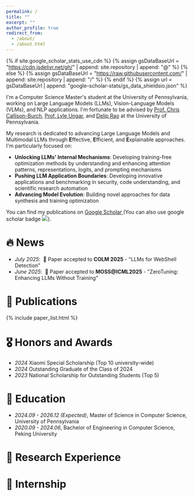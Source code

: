 ```yaml
---
permalink: /
title: ""
excerpt: ""
author_profile: true
redirect_from: 
  - /about/
  - /about.html
---
```


{% if site.google_scholar_stats_use_cdn %}
{% assign gsDataBaseUrl = "https://cdn.jsdelivr.net/gh/" | append: site.repository | append: "@" %}
{% else %}
{% assign gsDataBaseUrl = "https://raw.githubusercontent.com/" | append: site.repository | append: "/" %}
{% endif %}
{% assign url = gsDataBaseUrl | append: "google-scholar-stats/gs_data_shieldsio.json" %}

<span class='anchor' id='about-me'></span>

I'm a Computer Science Master's student at the University of Pennsylvania, working on Large Language Models (LLMs), Vision-Language Models (VLMs), and NLP applications. I'm fortunate to be advised by [Prof. Chris Callison-Burch](https://www.linkedin.com/in/chris-callison-burch/), [Prof. Lyle Ungar](http://linkedin.com/in/lyle-ungar-b061474/), and [Delip Rao](https://www.linkedin.com/in/deliprao/) at the University of Pennsylvania.

My research is dedicated to advancing Large Language Models and Multimodal LLMs through **E**ffective, **E**fficient, and **E**xplainable approaches. I'm particularly focused on:

- **Unlocking LLMs' Internal Mechanisms**: Developing training-free optimization methods by understanding and enhancing attention patterns, representations, logits, and prompting mechanisms
- **Pushing LLM Application Boundaries**: Developing innovative applications and benchmarking in security, code understanding, and scientific research automation
- **Advancing Model Evolution**: Building novel approaches for data synthesis and training optimization

You can find my publications on <a href='https://scholar.google.com.hk/citations?user=PEJ5x3EAAAAJ'>Google Scholar <strong><span id='total_cit'></span></strong></a> (You can also use google scholar badge <a href='https://scholar.google.com.hk/citations?user=PEJ5x3EAAAAJ'><img src="https://img.shields.io/endpoint?url={{ url | url_encode }}&logo=Google%20Scholar&labelColor=f6f6f6&color=9cf&style=flat&label=citations"></a>).


# 🔥 News
- *July 2025*: &nbsp;🎉 Paper accepted to **COLM 2025** - "LLMs for WebShell Detection"
- *June 2025*: &nbsp;🎉 Paper accepted to **MOSS@ICML2025** - "ZeroTuning: Enhancing LLMs Without Training"

# 📝 Publications 

{% include paper_list.html %}

# 🎖 Honors and Awards
- *2024* Xiaomi Special Scholarship (Top 10 university-wide)
- *2024* Outstanding Graduate of the Class of 2024
- *2023* National Scholarship for Outstanding Students (Top 5)

# 📖 Education
- *2024.09 - 2026.12 (Expected)*, Master of Science in Computer Science, University of Pennsylvania
- *2020.09 - 2024.06*, Bachelor of Engineering in Computer Science, Peking University

# 💬 Research Experience

# 💬 Internship